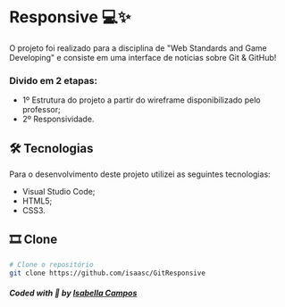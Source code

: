 # Responsive  💻✨
O projeto foi realizado para a disciplina de "Web Standards and Game Developing" e consiste em uma interface de notícias sobre Git & GitHub! 
<br>

### Divido em 2 etapas:
* 1º Estrutura do projeto a partir do wireframe disponibilizado pelo professor; 
* 2º Responsividade.

## 🛠 Tecnologias
Para o desenvolvimento deste projeto utilizei as seguintes tecnologias:

* Visual Studio Code;
* HTML5;
* CSS3.

## 🎞️ Clone

```bash
# Clone o repositório
git clone https://github.com/isaasc/GitResponsive
```

##### Coded with 💜 by <a href="https://github.com/isaasc/">Isabella Campos</a>
